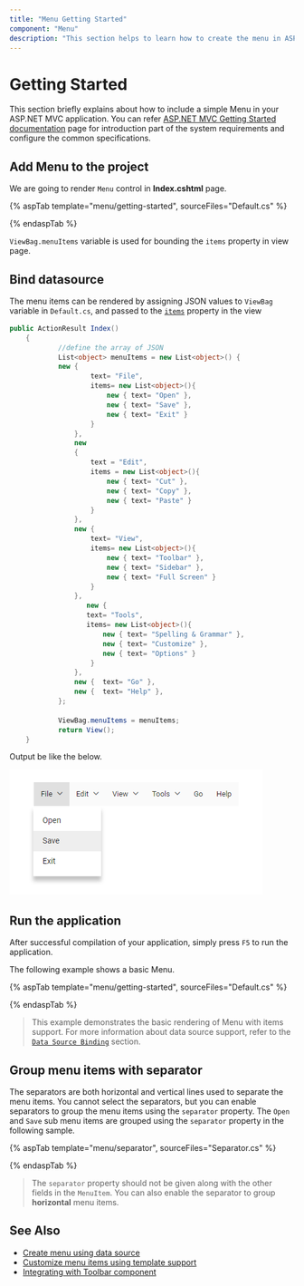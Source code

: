 ```yaml
---
title: "Menu Getting Started"
component: "Menu"
description: "This section helps to learn how to create the menu in ASP.NET MVC application with its basic features (rendering with data items and divider in menu items) in step-by-step procedure."
---
```


# Getting Started

This section briefly explains about how to include a simple Menu in your ASP.NET MVC application. You can refer [ASP.NET MVC Getting Started documentation](../getting-started) page for introduction part of the system requirements and configure the common specifications.

## Add Menu to the project

We are going to render `Menu` control in **Index.cshtml** page.

{% aspTab template="menu/getting-started", sourceFiles="Default.cs" %}

{% endaspTab %}

`ViewBag.menuItems` variable is used for bounding the `items` property in view page.

## Bind datasource

The menu items can be rendered by assigning JSON values to `ViewBag` variable in `Default.cs`, and passed to the
[`items`](https://help.syncfusion.com/cr/cref_files/aspnetcore-js2/Syncfusion.EJ2~Syncfusion.EJ2.Navigations.Menu~Items.html) property in the view

```cs
public ActionResult Index()
    {
            //define the array of JSON
            List<object> menuItems = new List<object>() {
            new {
                    text= "File",
                    items= new List<object>(){
                        new { text= "Open" },
                        new { text= "Save" },
                        new { text= "Exit" }
                    }
                },
                new
                {
                    text = "Edit",
                    items = new List<object>(){
                        new { text= "Cut" },
                        new { text= "Copy" },
                        new { text= "Paste" }
                    }
                },
                new {
                    text= "View",
                    items= new List<object>(){
                        new { text= "Toolbar" },
                        new { text= "Sidebar" },
                        new { text= "Full Screen" }
                    }
                },
                   new {
                   text= "Tools",
                   items= new List<object>(){
                       new { text= "Spelling & Grammar" },
                       new { text= "Customize" },
                       new { text= "Options" }
                    }
                },
                new {  text= "Go" },
                new {  text= "Help" },
            };

            ViewBag.menuItems = menuItems;
            return View();
    }

```

Output be like the below.

![Menu Sample](./images/menu.png)

## Run the application

 After successful compilation of your application, simply press `F5` to run the application.

 The following example shows a basic Menu.

{% aspTab template="menu/getting-started", sourceFiles="Default.cs" %}

{% endaspTab %}

> This example demonstrates the basic rendering of Menu with items support.
For more information about data source support,
refer to the [`Data Source Binding`](./data-source-binding-and-custom-menu-items#data-binding) section.

## Group menu items with separator

The separators are both horizontal and vertical lines used to separate the menu items.
You cannot select the separators, but you can enable separators to group the menu items
using the `separator` property.
The `Open` and `Save` sub menu items are grouped using the `separator` property in the following sample.

{% aspTab template="menu/separator", sourceFiles="Separator.cs" %}

{% endaspTab %}

> The `separator` property should not be given
along with the other fields in the `MenuItem`.
You can also enable the separator to group **horizontal** menu items.

## See Also

* [Create menu using data source](./data-source-binding-and-custom-menu-items#data-binding)
* [Customize menu items using template support](./data-source-binding-and-custom-menu-items#custom-menu-items)
* [Integrating with Toolbar component](./use-case-scenarios#menu-in-toolbar)
